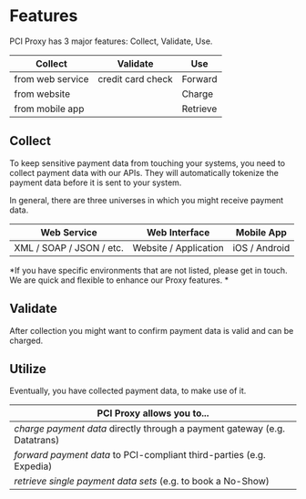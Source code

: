 # Features

PCI Proxy has 3 major features: Collect, Validate, Use. 

|Collect|Validate|Use|
|---|---|---|
|from web service|credit card check|Forward|
|from website||Charge|
|from mobile app||Retrieve|

## Collect

To keep sensitive payment data from touching your systems, you need to collect payment data with our APIs.
They will automatically tokenize the payment data before it is sent to your system.

In general, there are three universes in which you might receive payment data. 

| Web Service | Web Interface | Mobile App |
| -- | -- | -- |
| XML / SOAP / JSON / etc. | Website / Application | iOS / Android |


*If you have specific environments that are not listed, please get in touch. We are quick and flexible to enhance our Proxy features. *

## Validate

After collection you might want to confirm payment data is valid and can be charged.

## Utilize

Eventually, you have collected payment data, to make use of it. 

| PCI Proxy allows you to... |
| -- |
| *charge payment data* directly through a payment gateway (e.g. Datatrans) |
| *forward payment data* to PCI-compliant third-parties (e.g. Expedia) |
| *retrieve single payment data sets* (e.g. to book a No-Show) |
